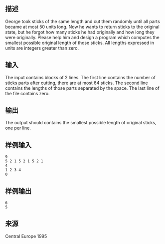 ## 描述


George took sticks of the same length and cut them randomly until all parts became at most 50 units long. Now he wants to return sticks to the original state, but he forgot how many sticks he had originally and how long they were originally. Please help him and design a program which computes the smallest possible original length of those sticks. All lengths expressed in units are integers greater than zero. 

## 输入


The input contains blocks of 2 lines. The first line contains the number of sticks parts after cutting, there are at most 64 sticks. The second line contains the lengths of those parts separated by the space. The last line of the file contains zero.

## 输出


The output should contains the smallest possible length of original sticks, one per line. 

## 样例输入


```
9
5 2 1 5 2 1 5 2 1
4
1 2 3 4
0

```


## 样例输出


```
6
5
```


## 来源


Central Europe 1995

